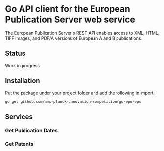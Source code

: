 # Go API client for the European Publication Server web service

The European Publication Server's REST API enables access to XML, HTML, TIFF images, 
and PDF/A versions of European A and B publications.

## Status
Work in progress

## Installation
Put the package under your project folder and add the following in import:
```shell
go get github.com/max-planck-innovation-competition/go-epo-eps
```

## Services

### Get Publication Dates

### Get Patents
